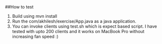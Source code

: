 ##How to test

1. Build using mvn install
2. Run the com/akhilesh/exercise/App.java as a java application. 
5. You can invoke clients using test.sh which is expect based script. I have tested with upto 200 clients and it works on MacBook Pro without increasing fan speed :) 
 
